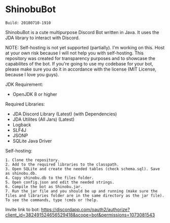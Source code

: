 # ShinobuBot
```
Build: 20180710-1910
```

ShinobuBot is a cute multipurpose Discord Bot written in Java. It uses the JDA library to interact with Discord.

NOTE: Self-hosting is not yet supported (partially). I'm working on this. Host at your own risk because I will not help you with self-hosting. This repository was created for transparency purposes and to showcase the capabilites of the bot. If you're going to use my codebase for your bot, please make sure you do it in accordance with the license (MIT License, because I love you guys).

JDK Requirement:
- OpenJDK 8 or higher

Required Libraries:
- JDA Discord Library (Latest) (with Dependencies)
- JDA Utilites (All Jars) (Latest)
- Logback
- SLF4J
- JSONP
- SQLite Java Driver

Self-hosting:
```
1. Clone the repository.
2. Add to the required libraries to the classpath.
3. Open SQLite and create the needed tables (check schema.sql). Save as shinobu.db.
4. Copy shinobu.db to the files folder.
5. Open config.json and edit the needed strings.
6. Compile the bot as Shinobu.jar.
7. Run the jar file and you should be up and running (make sure the files and libraries folder are in the same directory as the jar file).
To see the commands, type !cmds or !help.
```

Invite link to bot: https://discordapp.com/oauth2/authorize?client_id=382491524656529418&scope=bot&permissions=1073081543

